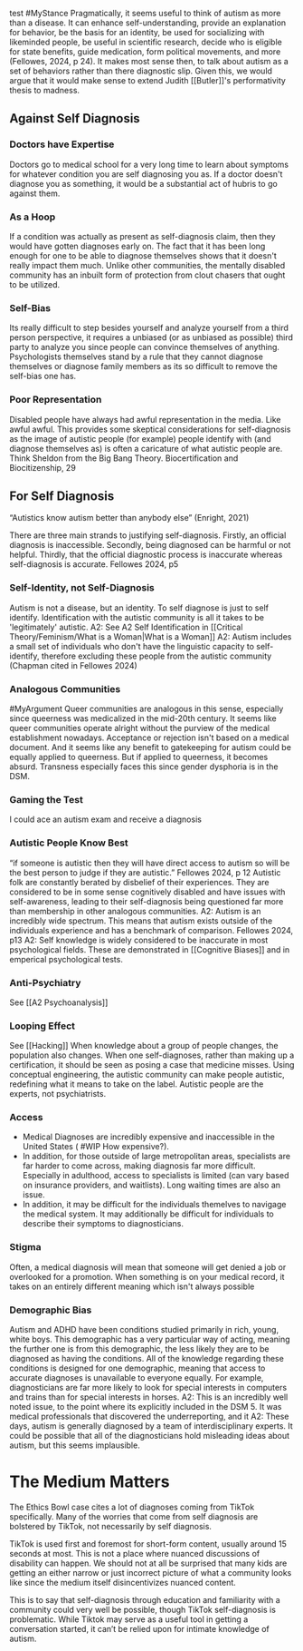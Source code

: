 test
#MyStance Pragmatically, it seems useful to think of autism as more than a disease. It can enhance self-understanding, provide an explanation for behavior, be the basis for an identity, be used for socializing with likeminded people, be useful in scientific research, decide who is eligible for state benefits, guide medication, form political movements, and more (Fellowes, 2024, p 24). 
It makes most sense then, to talk about autism as a set of behaviors rather than there diagnostic slip. Given this, we would argue that it would make sense to extend Judith [[Butler]]'s performativity thesis to madness.

## Against Self Diagnosis

### Doctors have Expertise
Doctors go to medical school for a very long time to learn about symptoms for whatever condition you are self diagnosing you as. If a doctor doesn't diagnose you as something, it would be a substantial act of hubris to go against them.

### As a Hoop
If a condition was actually as present as self-diagnosis claim, then they would have gotten diagnoses early on. The fact that it has been long enough for one to be able to diagnose themselves shows that it doesn't really impact them much. Unlike other communities, the mentally disabled community has an inbuilt form of protection from clout chasers that ought to be utilized.

### Self-Bias
Its really difficult to step besides yourself and analyze yourself from a third person perspective, it requires a unbiased (or as unbiased as possible) third party to analyze you since people can convince themselves of anything. Psychologists themselves stand by a rule that they cannot diagnose themselves or diagnose family members as its so difficult to remove the self-bias one has.

### Poor Representation
Disabled people have always had awful representation in the media. Like awful awful. This provides some skeptical considerations for self-diagnosis as the image of autistic people (for example) people identify with (and diagnose themselves as) is often a caricature of what autistic people are. Think Sheldon from the Big Bang Theory. 
	Biocertification and Biocitizenship, 29

## For Self Diagnosis
 “Autistics know autism better than anybody else” (Enright, 2021)

There are three main strands to justifying self-diagnosis. Firstly, an official diagnosis is inaccessible. Secondly, being diagnosed can be harmful or not helpful. Thirdly, that the official diagnostic process is inaccurate whereas self-diagnosis is accurate.
	Fellowes 2024, p5

### Self-Identity, not Self-Diagnosis
Autism is not a disease, but an identity. To self diagnose is just to self identify. Identification with the autistic community is all it takes to be 'legitimately' autistic. 
	A2: See A2 Self Identification in [[Critical Theory/Feminism/What is a Woman|What is a Woman]]
	A2: Autism includes a small set of individuals who don't have the linguistic capacity to self-identify, therefore excluding these people from the autistic community (Chapman cited in Fellowes 2024)

### Analogous Communities
#MyArgument Queer communities are analogous in this sense, especially since queerness was medicalized in the mid-20th century. It seems like queer communities operate alright without the purview of the medical establishment nowadays. Acceptance or rejection isn't based on a medical document. And it seems like any benefit to gatekeeping for autism could be equally applied to queerness. But if applied to queerness, it becomes absurd. Transness especially faces this since gender dysphoria is in the DSM.

### Gaming the Test
I could ace an autism exam and receive a diagnosis

### Autistic People Know Best
“if someone is autistic then they will have direct access to autism so will be the best person to judge if they are autistic.”
	Fellowes 2024, p 12
Autistic folk are constantly berated by disbelief of their experiences. They are considered to be in some sense cognitively disabled and have issues with self-awareness, leading to their self-diagnosis being questioned far more than membership in other analogous communities.
	A2: Autism is an incredibly wide spectrum. This means that autism exists outside of the individuals experience and has a benchmark of comparison. 
		Fellowes 2024, p13
	A2: Self knowledge is widely considered to be inaccurate in most psychological fields. These are demonstrated in [[Cognitive Biases]] and in emperical psychological tests. 

### Anti-Psychiatry
See [[A2 Psychoanalysis]]

### Looping Effect
See [[Hacking]] 
When knowledge about a group of people changes, the population also changes. When one self-diagnoses, rather than making up a certification, it should be seen as posing a case that medicine misses. Using conceptual engineering, the autistic community can make people autistic, redefining what it means to take on the label. Autistic people are the experts, not psychiatrists.

### Access
- Medical Diagnoses are incredibly expensive and inaccessible in the United States ( #WIP How expensive?). 
- In addition, for those outside of large metropolitan areas, specialists are far harder to come across, making diagnosis far more difficult. Especially in adulthood, access to specialists is limited (can vary based on insurance providers, and waitlists). Long waiting times are also an issue. 
- In addition, it may be difficult for the individuals themelves to navigage the medical system. It may additionally be difficult for individuals to describe their symptoms to diagnosticians.

### Stigma
Often, a medical diagnosis will mean that someone will get denied a job or overlooked for a promotion. When something is on your medical record, it takes on an entirely different meaning which isn't always possible

### Demographic Bias
Autism and ADHD have been conditions studied primarily in rich, young, white boys. This demographic has a very particular way of acting, meaning the further one is from this demographic, the less likely they are to be diagnosed as having the conditions. All of the knowledge regarding these conditions is designed for one demographic, meaning that access to accurate diagnoses is unavailable to everyone equally. For example, diagnosticians are far more likely to look for special interests in computers and trains than for special interests in horses.
	A2: This is an incredibly well noted issue, to the point where its explicitly included in the DSM 5. It was medical professionals that discovered the underreporting, and it 
	A2: These days, autism is generally diagnosed by a team of interdisciplinary experts. It could be possible that all of the diagnosticians hold misleading ideas about autism, but this seems implausible.

# The Medium Matters

The Ethics Bowl case cites a lot of diagnoses coming from TikTok specifically. Many of the worries that come from self diagnosis are bolstered by TikTok, not necessarily by self diagnosis.

TikTok is used first and foremost for short-form content, usually around 15 seconds at most. This is not a place where nuanced discussions of disability can happen. We should not at all be surprised that many kids are getting an either narrow or just incorrect picture of what a community looks like since the medium itself disincentivizes nuanced content.

This is to say that self-diagnosis through education and familiarity with a community could very well be possible, though TikTok self-diagnosis is problematic. While Tiktok may serve as a useful tool in getting a conversation started, it can’t be relied upon for intimate knowledge of autism. 